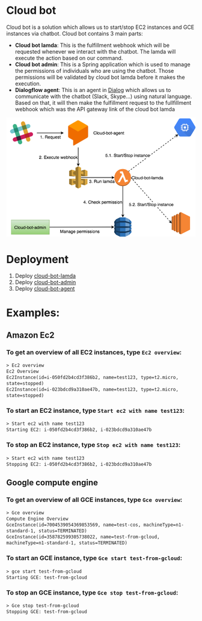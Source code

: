 # Cloud bot

Cloud bot is a solution which allows us to start/stop EC2 instances and GCE instances via chatbot.
Cloud bot contains 3 main parts:
* **Cloud bot lamda**: This is the fulfillment webhook which will be requested whenever we interact with the chatbot. The lamda will execute the action based on our command.
* **Cloud bot admin**: This is a Spring application which is used to manage the permissions of individuals who are using the chatbot. Those permissions will be validated by cloud bot lamda before it makes the execution.
* **Dialogflow agent**: This is an agent in [Dialog](https://console.dialogflow.com) which allows us to communicate with the chatbot (Slack, Skype...) using natural language. Based on that, it will then make the fulfillment request to the fullfillment webhook which was the API gateway link of the cloud bot lamda

![Alt text](design/cloud-bot.png?raw=true "Cloud bot design")


# Deployment

1. Deploy [cloud-bot-lamda](cloud-bot-lamda)
2. Deploy [cloud-bot-admin](cloud-bot-admin)
3. Deploy [cloud-bot-agent](cloud-bot-agent)

# Examples:

## Amazon Ec2
### To get an overview of all EC2 instances, type `Ec2 overview`:
```
> Ec2 overview
Ec2 Overview
Ec2Instance(id=i-050fd2b4cd3f386b2, name=test123, type=t2.micro, state=stopped)
Ec2Instance(id=i-023bdcd9a310ae47b, name=test123, type=t2.micro, state=stopped)
```

### To start an EC2 instance, type `Start ec2 with name test123`:
```
> Start ec2 with name test123
Starting EC2: i-050fd2b4cd3f386b2, i-023bdcd9a310ae47b
```

### To stop an EC2 instance, type `Stop ec2 with name test123`:
```
> Start ec2 with name test123
Stopping EC2: i-050fd2b4cd3f386b2, i-023bdcd9a310ae47b
```

## Google compute engine
### To get an overview of all GCE instances, type `Gce overview`:
```
> Gce overview
Compute Engine Overview
GceInstance(id=7004539054369853569, name=test-cos, machineType=n1-standard-1, status=TERMINATED)
GceInstance(id=358782599305738022, name=test-from-gcloud, machineType=n1-standard-1, status=TERMINATED)
```

### To start an GCE instance, type `Gce start test-from-gcloud`:
```
> gce start test-from-gcloud
Starting GCE: test-from-gcloud
```

### To stop an GCE instance, type `Gce stop test-from-gcloud`:
```
> Gce stop test-from-gcloud
Stopping GCE: test-from-gcloud
```
